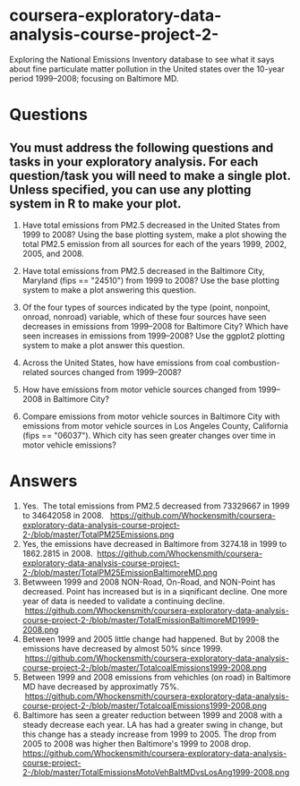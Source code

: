 # coursera-exploratory-data-analysis-course-project-2-
Exploring the National Emissions Inventory database to see what it says about fine particulate matter pollution in the United states over the 10-year period 1999–2008; focusing on Baltimore MD.
# Questions
## You must address the following questions and tasks in your exploratory analysis. For each question/task you will need to make a single plot. Unless specified, you can use any plotting system in R to make your plot.

1. Have total emissions from PM2.5 decreased in the United States from 1999 to 2008? Using the base plotting system, make a plot showing    the total PM2.5 emission from all sources for each of the years 1999, 2002, 2005, and 2008.

2. Have total emissions from PM2.5 decreased in the Baltimore City, Maryland (fips == "24510") from 1999 to 2008? Use the base plotting system to make a plot answering this question.

3. Of the four types of sources indicated by the type (point, nonpoint, onroad, nonroad) variable, which of these four sources have seen decreases in emissions from 1999–2008 for Baltimore City? Which have seen increases in emissions from 1999–2008? Use the ggplot2 plotting system to make a plot answer this question.

4. Across the United States, how have emissions from coal combustion-related sources changed from 1999–2008?

5. How have emissions from motor vehicle sources changed from 1999–2008 in Baltimore City?

6. Compare emissions from motor vehicle sources in Baltimore City with emissions from motor vehicle sources in Los Angeles County, California (fips == "06037"). Which city has seen greater changes over time in motor vehicle emissions?

# Answers
1. Yes.  The total emissions from PM2.5 decreased from 73329667 in 1999 to 34642058 in 2008.
   https://github.com/Whockensmith/coursera-exploratory-data-analysis-course-project-2-/blob/master/TotalPM25Emissions.png
2. Yes, the emissions have decreased in Baltimore from 3274.18 in 1999 to 1862.2815 in 2008.
  https://github.com/Whockensmith/coursera-exploratory-data-analysis-course-project-2-/blob/master/TotalPM25EmissionBaltimoreMD.png
3. Betwween 1999 and 2008 NON-Road, On-Road, and NON-Point has decreased.  Point has increased but is in a siqnificant decline.  One more year of data is needed to validate a continuing decline.
  https://github.com/Whockensmith/coursera-exploratory-data-analysis-course-project-2-/blob/master/TotalEmissionBaltimoreMD1999-2008.png
4. Between 1999 and 2005 little change had happened.  But by 2008 the emissions have decreased by almost 50% since 1999.
  https://github.com/Whockensmith/coursera-exploratory-data-analysis-course-project-2-/blob/master/TotalcoalEmissions1999-2008.png
5. Between 1999 and 2008 emissions from vehichles (on road) in Baltimore MD have decreased by approximatly 75%.
  https://github.com/Whockensmith/coursera-exploratory-data-analysis-course-project-2-/blob/master/TotalcoalEmissions1999-2008.png
6. Baltimore has seen a greater reduction between 1999 and 2008 with a steady decrease each year.  LA has had a greater swing in change, but this change has a steady increase from 1999 to 2005.  The drop from 2005 to 2008 was higher then Baltimore's 1999 to 2008 drop.  
  https://github.com/Whockensmith/coursera-exploratory-data-analysis-course-project-2-/blob/master/TotalEmissionsMotoVehBaltMDvsLosAng1999-2008.png

